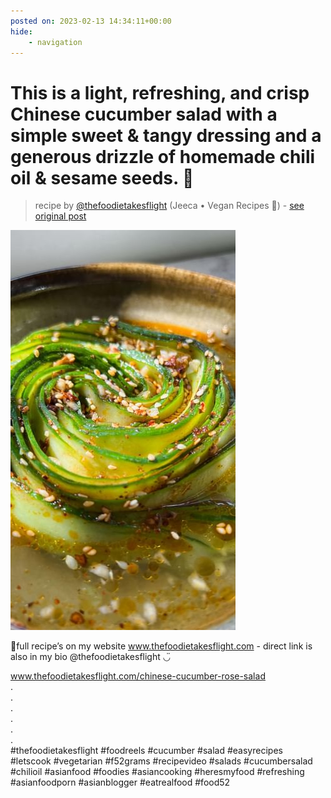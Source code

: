 ```yaml
---
posted on: 2023-02-13 14:34:11+00:00
hide:
    - navigation
---
```


# This is a light, refreshing, and crisp Chinese cucumber salad with a simple sweet & tangy dressing and a generous drizzle of homemade chili oil & sesame seeds. 🌹 

> recipe by [@thefoodietakesflight](https://www.instagram.com/thefoodietakesflight/) 
(Jeeca • Vegan Recipes 🥢) - [see original post](https://instagram.com/p/ComyWrUpXNC)

![](../img/thefoodietakesflight_13-02-2023_1402.png)

  
🥒full recipe’s on my website www.thefoodietakesflight.com - direct link is also in my bio @thefoodietakesflight ◡̈  
  
www.thefoodietakesflight.com/chinese-cucumber-rose-salad  
.  
.  
.  
.  
.  
.  
\#thefoodietakesflight \#foodreels \#cucumber \#salad \#easyrecipes \#letscook \#vegetarian \#f52grams \#recipevideo \#salads \#cucumbersalad \#chilioil \#asianfood \#foodies \#asiancooking \#heresmyfood \#refreshing \#asianfoodporn \#asianblogger \#eatrealfood \#food52   